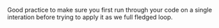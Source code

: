 


Good practice to make sure you first run through your code on a single interation before trying to apply it as we full fledged loop.

